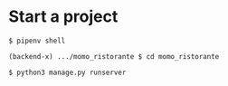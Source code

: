 # Start a project

    $ pipenv shell

    (backend-x) .../momo_ristorante $ cd momo_ristorante

    $ python3 manage.py runserver